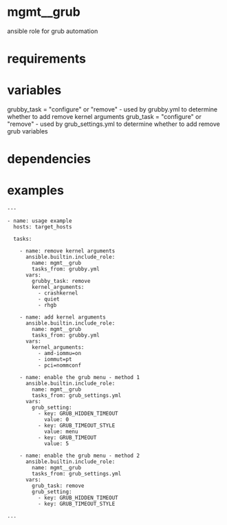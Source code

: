 # mgmt__grub
ansible role for grub automation
# requirements
# variables
grubby_task = "configure" or "remove" - used by grubby.yml to determine whether to add remove kernel arguments
grub_task = "configure" or "remove" - used by grub_settings.yml to determine whether to add remove grub variables
# dependencies
# examples
```
---

- name: usage example
  hosts: target_hosts

  tasks:

    - name: remove kernel arguments
      ansible.builtin.include_role:
        name: mgmt__grub
        tasks_from: grubby.yml
      vars:
        grubby_task: remove
        kernel_arguments:
          - crashkernel
          - quiet
          - rhgb

    - name: add kernel arguments
      ansible.builtin.include_role:
        name: mgmt__grub
        tasks_from: grubby.yml
      vars:
        kernel_arguments:
          - amd-iommu=on
          - iommut=pt
          - pci=nommconf

    - name: enable the grub menu - method 1
      ansible.builtin.include_role:
        name: mgmt__grub
        tasks_from: grub_settings.yml
      vars:
        grub_setting:
          - key: GRUB_HIDDEN_TIMEOUT
            value: 0
          - key: GRUB_TIMEOUT_STYLE
            value: menu
          - key: GRUB_TIMEOUT
            value: 5

    - name: enable the grub menu - method 2
      ansible.builtin.include_role:
        name: mgmt__grub
        tasks_from: grub_settings.yml
      vars:
        grub_task: remove
        grub_setting:
          - key: GRUB_HIDDEN_TIMEOUT
          - key: GRUB_TIMEOUT_STYLE

...
```
